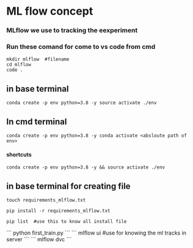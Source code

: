 # ML flow  concept

### MLflow we use to tracking the eexperiment

### Run these comand for come to vs code from cmd
```
mkdir mlflow  #filename
cd mlflow
code .
```
## in base terminal 
```
conda create -p env python=3.8 -y source activate ./env
```
## In cmd terminal
```
conda create -p env python=3.8 -y conda activate <absloute path of env>
```
#### shortcuts
```
conda create -p env python=3.8 -y && source activate ./env
```
## in base terminal for creating file
```
touch requirements_mlflow.txt
```
```
pip install -r requirements_mlflow.txt
```
```
pip list  #use this to know all install file
```

<write the code in python file>
```
python first_train.py
```
```
mlflow ui  #use for knowing the ml tracks in server
```
```
mlflow dvc
```